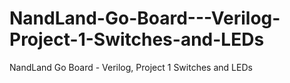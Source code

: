 # NandLand-Go-Board---Verilog-Project-1-Switches-and-LEDs
NandLand Go Board - Verilog, Project 1 Switches and LEDs
